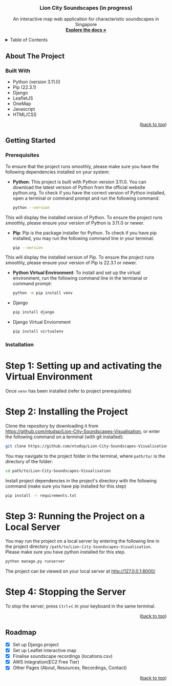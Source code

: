 <a name="readme-top"></a>

<!-- PROJECT LOGO -->
<br />
<div align="center">

<h3 align="center">Lion City Soundscapes (in progress)</h3>

  <p align="center">
    An interactive map web application for characteristic soundscapes in Singapore
    <br />
    <a href="https://github.com/nemopotatoes/Lion-City-Soundscapes-Visualisation"><strong>Explore the docs »</strong></a>
    <br />
  </p>
</div>

<!-- TABLE OF CONTENTS -->
<details>
  <summary>Table of Contents</summary>
  <ol>
    <li>
      <a href="#about-the-project">About The Project</a>
      <ul>
        <li><a href="#built-with">Built With</a></li>
      </ul>
    </li>
    <li>
      <a href="#getting-started">Getting Started</a>
      <ul>
        <li><a href="#prerequisites">Prerequisites</a></li>
        <li><a href="#installation">Installation</a></li>
      </ul>
    </li>
    <li><a href="#roadmap">Roadmap</a></li>
  </ol>
</details>

<!-- ABOUT THE PROJECT -->

## About The Project

### Built With

- Python (version 3.11.0)
- Pip (22.3.1)
- Django
- LeafletJS
- OneMap
- Javascript
- HTML/CSS

<p align="right">(<a href="#readme-top">back to top</a>)</p>

<!-- GETTING STARTED -->

## Getting Started

### Prerequisites

To ensure that the project runs smoothly, please make sure you have the following dependencies installed on your system:

- **Python**: This project is built with Python version 3.11.0. You can download the latest version of Python from the official website python.org. To check if you have the correct version of Python installed, open a terminal or command prompt and run the following command:
  ```sh
  python --version
  ```
This will display the installed version of Python. To ensure the project runs smoothly, please ensure your version of Python is 3.11.0 or newer.

- **Pip**: Pip is the package installer for Python. To check if you have pip installed, you may run the following command line in your terminal:
  ```sh
  pip --version
  ```
This will display the installed version of Pip. To ensure the project runs smoothly, please ensure your version of Pip is 22.3.1 or newer.

- **Python Virtual Environment**: To install and set up the virtual environment, run the following command line in the termianal or command prompt:
  ```sh
  python -m pip install venv
  ```

- Django

  ```sh
  pip install django
  ```

- Django Virtual Enviornment
  ```sh
  pip install virtualenv
  ```

### Installation

# Step 1: Setting up and activating the Virtual Environment 
Once `venv` has been installed (refer to project prerequisites) 

# Step 2: Installing the Project
Clone the repository by downloading it from https://github.com/ntudsp/Lion-City-Soundscapes-Visualisation, or enter the following command on a terminal (with git installed):
  ```sh
  git clone https://github.com/ntudsp/Lion-City-Soundscapes-Visualisation.git
  ```

You may navigate to the project folder in the terminal, where `path/to/` is the directory of the folder:
  ```sh
  cd path/to/Lion-City-Soundscapes-Visualisation
  ```

Install project dependencies in the project's directory with the following command (make sure you have pip installed for this step)
  ```sh
  pip install -r requirements.txt
  ```
# Step 3: Running the Project on a Local Server
You may run the project on a local server by entering the following line in the project directory `/path/to/Lion-City-Soundscapes-Visualisation`. Please make sure you have python installed for this step.
  ```sh
  python manage.py runserver
  ```

The project can be viewed on your local server at http://127.0.0.1:8000/ 

# Step 4: Stopping the Server
To stop the server, press `Ctrl`+`C` in your keyboard in the same terminal.

<p align="right">(<a href="#readme-top">back to top</a>)</p>

<!-- ROADMAP -->

## Roadmap

- [x] Set up Django project
- [x] Set up Leaflet interactive map
- [x] Finalise soundscape recordings (locations.csv)
- [x] AWS Integration(EC2 Free Tier)
- [x] Other Pages (About, Resources, Recordings, Contact)

<p align="right">(<a href="#readme-top">back to top</a>)</p>
